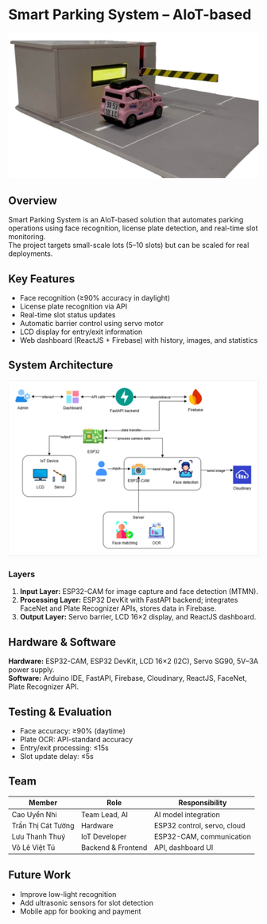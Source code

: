 # Smart Parking System – AIoT-based

![Project Banner](./assets/banner.png)

## Overview
Smart Parking System is an AIoT-based solution that automates parking operations using face recognition, license plate detection, and real-time slot monitoring.  
The project targets small-scale lots (5–10 slots) but can be scaled for real deployments.

## Key Features
- Face recognition (≥90% accuracy in daylight)  
- License plate recognition via API  
- Real-time slot status updates  
- Automatic barrier control using servo motor  
- LCD display for entry/exit information  
- Web dashboard (ReactJS + Firebase) with history, images, and statistics

## System Architecture

![Architecture](./assets/architecture.png)

### Layers
1. **Input Layer:** ESP32-CAM for image capture and face detection (MTMN).  
2. **Processing Layer:** ESP32 DevKit with FastAPI backend; integrates FaceNet and Plate Recognizer APIs, stores data in Firebase.  
3. **Output Layer:** Servo barrier, LCD 16×2 display, and ReactJS dashboard.

## Hardware & Software
**Hardware:** ESP32-CAM, ESP32 DevKit, LCD 16×2 (I2C), Servo SG90, 5V–3A power supply.  
**Software:** Arduino IDE, FastAPI, Firebase, Cloudinary, ReactJS, FaceNet, Plate Recognizer API.

## Testing & Evaluation
- Face accuracy: ≥90% (daytime)  
- Plate OCR: API-standard accuracy  
- Entry/exit processing: ≤15s  
- Slot update delay: ≤5s

## Team
| Member | Role | Responsibility |
|---------|------|----------------|
| Cao Uyển Nhi | Team Lead, AI | AI model integration |
| Trần Thị Cát Tường | Hardware | ESP32 control, servo, cloud |
| Lưu Thanh Thuý | IoT Developer | ESP32-CAM, communication |
| Võ Lê Việt Tú | Backend & Frontend | API, dashboard UI |

## Future Work
- Improve low-light recognition  
- Add ultrasonic sensors for slot detection  
- Mobile app for booking and payment  